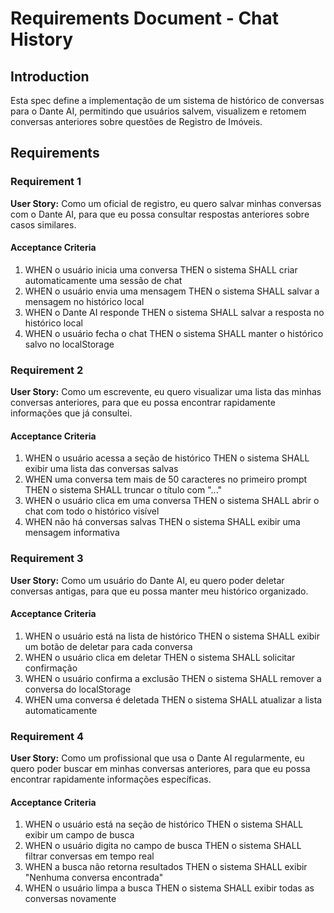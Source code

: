# Requirements Document - Chat History

## Introduction

Esta spec define a implementação de um sistema de histórico de conversas para o Dante AI, permitindo que usuários salvem, visualizem e retomem conversas anteriores sobre questões de Registro de Imóveis.

## Requirements

### Requirement 1

**User Story:** Como um oficial de registro, eu quero salvar minhas conversas com o Dante AI, para que eu possa consultar respostas anteriores sobre casos similares.

#### Acceptance Criteria

1. WHEN o usuário inicia uma conversa THEN o sistema SHALL criar automaticamente uma sessão de chat
2. WHEN o usuário envia uma mensagem THEN o sistema SHALL salvar a mensagem no histórico local
3. WHEN o Dante AI responde THEN o sistema SHALL salvar a resposta no histórico local
4. WHEN o usuário fecha o chat THEN o sistema SHALL manter o histórico salvo no localStorage

### Requirement 2

**User Story:** Como um escrevente, eu quero visualizar uma lista das minhas conversas anteriores, para que eu possa encontrar rapidamente informações que já consultei.

#### Acceptance Criteria

1. WHEN o usuário acessa a seção de histórico THEN o sistema SHALL exibir uma lista das conversas salvas
2. WHEN uma conversa tem mais de 50 caracteres no primeiro prompt THEN o sistema SHALL truncar o título com "..."
3. WHEN o usuário clica em uma conversa THEN o sistema SHALL abrir o chat com todo o histórico visível
4. WHEN não há conversas salvas THEN o sistema SHALL exibir uma mensagem informativa

### Requirement 3

**User Story:** Como um usuário do Dante AI, eu quero poder deletar conversas antigas, para que eu possa manter meu histórico organizado.

#### Acceptance Criteria

1. WHEN o usuário está na lista de histórico THEN o sistema SHALL exibir um botão de deletar para cada conversa
2. WHEN o usuário clica em deletar THEN o sistema SHALL solicitar confirmação
3. WHEN o usuário confirma a exclusão THEN o sistema SHALL remover a conversa do localStorage
4. WHEN uma conversa é deletada THEN o sistema SHALL atualizar a lista automaticamente

### Requirement 4

**User Story:** Como um profissional que usa o Dante AI regularmente, eu quero poder buscar em minhas conversas anteriores, para que eu possa encontrar rapidamente informações específicas.

#### Acceptance Criteria

1. WHEN o usuário está na seção de histórico THEN o sistema SHALL exibir um campo de busca
2. WHEN o usuário digita no campo de busca THEN o sistema SHALL filtrar conversas em tempo real
3. WHEN a busca não retorna resultados THEN o sistema SHALL exibir "Nenhuma conversa encontrada"
4. WHEN o usuário limpa a busca THEN o sistema SHALL exibir todas as conversas novamente